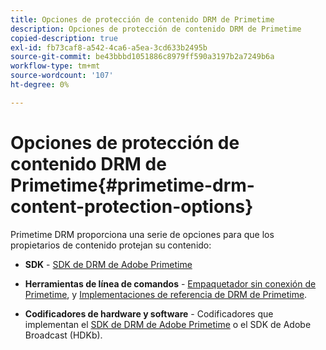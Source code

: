 ```yaml
---
title: Opciones de protección de contenido DRM de Primetime
description: Opciones de protección de contenido DRM de Primetime
copied-description: true
exl-id: fb73caf8-a542-4ca6-a5ea-3cd633b2495b
source-git-commit: be43bbbd1051886c8979ff590a3197b2a7249b6a
workflow-type: tm+mt
source-wordcount: '107'
ht-degree: 0%

---
```


# Opciones de protección de contenido DRM de Primetime{#primetime-drm-content-protection-options}

Primetime DRM proporciona una serie de opciones para que los propietarios de contenido protejan su contenido:

* **SDK** - [SDK de DRM de Adobe Primetime](https://helpx.adobe.com/content/dam/help/en/primetime/drm/drm_sdk_overview.pdf)

* **Herramientas de línea de comandos** - [Empaquetador sin conexión de Primetime](https://helpx.adobe.com/content/dam/help/en/primetime/guides/offline_packager_getting_started.pdf), y [Implementaciones de referencia de DRM de Primetime](https://helpx.adobe.com/content/dam/help/en/primetime/drm/drm_reference_implementations.pdf).

* **Codificadores de hardware y software** - Codificadores que implementan el [SDK de DRM de Adobe Primetime](https://helpx.adobe.com/content/dam/help/en/primetime/drm/drm_sdk_overview.pdf) o el SDK de Adobe Broadcast (HDKb).
